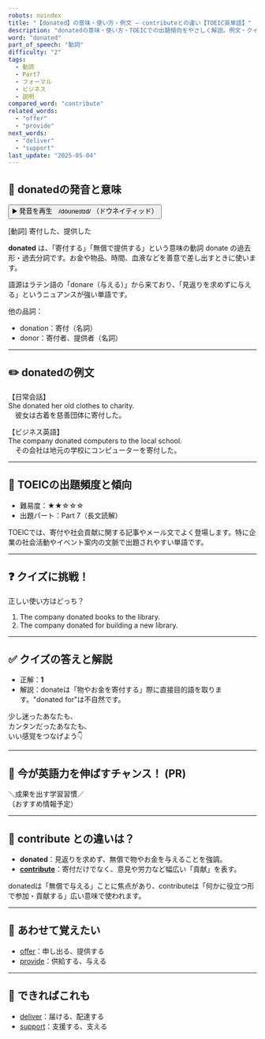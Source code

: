 ```yaml
---
robots: noindex
title: "【donated】の意味・使い方・例文 ― contributeとの違い【TOEIC英単語】"
description: "donatedの意味・使い方・TOEICでの出題傾向をやさしく解説。例文・クイズ付きでcontributeとの違いもわかりやすく学べます。"
word: "donated"
part_of_speech: "動詞"
difficulty: "2"
tags:
  - 動詞
  - Part7
  - フォーマル
  - ビジネス
  - 説明
compared_word: "contribute"
related_words:
  - "offer"
  - "provide"
next_words:
  - "deliver"
  - "support"
last_update: "2025-05-04"
---
```


## 🔰 donatedの発音と意味

<button class="play-audio" onclick="playTTS('donated')">
  <span class="play-audio-main">
    ▶️ 発音を再生　/dóʊneɪtɪd/
  </span>
  <span class="play-audio-sub">
    （ドウネイティッド）
  </span>
</button>

[動詞] 寄付した、提供した

**donated** は、「寄付する」「無償で提供する」という意味の動詞 donate の過去形・過去分詞です。お金や物品、時間、血液などを善意で差し出すときに使います。

語源はラテン語の「donare（与える）」から来ており、「見返りを求めずに与える」というニュアンスが強い単語です。

他の品詞：  
- donation：寄付（名詞）
- donor：寄付者、提供者（名詞）

---

## ✏️ donatedの例文

【日常会話】  
She donated her old clothes to charity.  
　彼女は古着を慈善団体に寄付した。

【ビジネス英語】  
The company donated computers to the local school.  
　その会社は地元の学校にコンピューターを寄付した。

---

## 🎯 TOEICの出題頻度と傾向

- 難易度：★★☆☆☆
- 出題パート：Part 7（長文読解）

TOEICでは、寄付や社会貢献に関する記事やメール文でよく登場します。特に企業の社会活動やイベント案内の文脈で出題されやすい単語です。

---

## ❓ クイズに挑戦！

正しい使い方はどっち？

1. The company donated books to the library.  
2. The company donated for building a new library.

---

## ✅ クイズの答えと解説

- 正解：**1**
- 解説：donateは「物やお金を寄付する」際に直接目的語を取ります。"donated for"は不自然です。

少し迷ったあなたも、  
カンタンだったあなたも、  
いい感覚をつなげよう👇️

---

## 🚀 今が英語力を伸ばすチャンス！ (PR)

<div class="info-center">
＼成果を出す学習習慣／<br>  
（おすすめ情報予定）
</div>

---

## 🤔  contribute との違いは？

- **donated**：見返りを求めず、無償で物やお金を与えることを強調。
- **[contribute](/word/contribute)**：寄付だけでなく、意見や労力など幅広い「貢献」を表す。

donatedは「無償で与える」ことに焦点があり、contributeは「何かに役立つ形で参加・貢献する」広い意味で使われます。

---

## 🧩 あわせて覚えたい

- [offer](/word/offer)：申し出る、提供する
- [provide](/word/provide)：供給する、与える

---

## 📖 できればこれも

- [deliver](/word/deliver)：届ける、配達する
- [support](/word/support)：支援する、支える

<!-- cvid: aid21_bid26 -->

